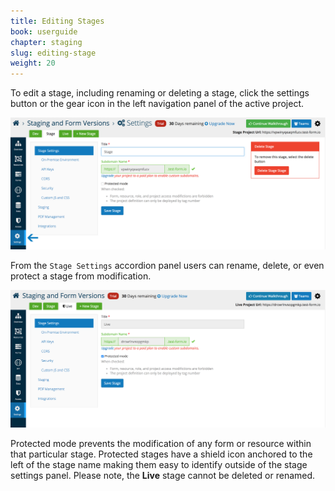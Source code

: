 ```yaml
---
title: Editing Stages
book: userguide
chapter: staging
slug: editing-stage
weight: 20
---
```

To edit a stage, including renaming or deleting a stage, click the settings button or the gear icon 
in the left navigation panel of the active project. 

![](/assets/img/userguide/userguide-stage-edit-1.png)

From the ```Stage Settings``` accordion panel users can rename, delete, or even protect a stage from modification. 

![](/assets/img/userguide/userguide-stage-edit-2.png)

Protected mode prevents the modification of any form or resource within that particular stage.
Protected stages have a shield icon anchored to the left of the stage name making them easy to identify outside
of the stage settings panel. Please note, the **Live** stage cannot be deleted or renamed. 
